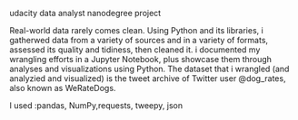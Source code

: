 udacity data analyst nanodegree project

Real-world data rarely comes clean. 
Using Python and its libraries, i gatherwed data from a variety of sources and in a variety of formats, 
assessed its quality and tidiness, then cleaned it. i documented my wrangling efforts in a Jupyter Notebook,
plus showcase them through analyses and visualizations using Python.
The dataset that i wrangled (and analyzied and visualized) is the tweet archive of Twitter user @dog_rates, also known as WeRateDogs.

I used :pandas, NumPy,requests, tweepy, json
